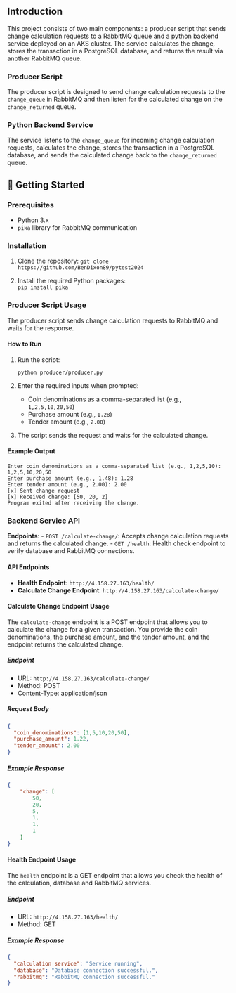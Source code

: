 
## Introduction

This project consists of two main components: a producer script that sends change calculation requests to a RabbitMQ queue and a python backend service deployed on an AKS cluster. The service calculates the change, stores the transaction in a PostgreSQL database, and returns the result via another RabbitMQ queue.

### Producer Script
The producer script is designed to send change calculation requests to the `change_queue` in RabbitMQ and then listen for the calculated change on the `change_returned` queue.

### Python Backend Service

The service listens to the `change_queue` for incoming change calculation requests, calculates the change, stores the transaction in a PostgreSQL database, and sends the calculated change back to the `change_returned` queue.

## 🚀 Getting Started

### Prerequisites

-   Python 3.x
-   `pika` library for RabbitMQ communication


### Installation

1.  Clone the repository:
       `git clone https://github.com/BenDixon89/pytest2024` 
    
2.  Install the required Python packages:    
    `pip install pika` 
    

### Producer Script Usage
The producer script sends change calculation requests to RabbitMQ and waits for the response.

#### How to Run

1.  Run the script:
    

    `python producer/producer.py` 
    
2.  Enter the required inputs when prompted:
    
    -   Coin denominations as a comma-separated list (e.g., `1,2,5,10,20,50`)
    -   Purchase amount (e.g., `1.28`)
    -   Tender amount (e.g., `2.00`)
3.  The script sends the request and waits for the calculated change.
    

#### Example Output
```
Enter coin denominations as a comma-separated list (e.g., 1,2,5,10): 1,2,5,10,20,50
Enter purchase amount (e.g., 1.48): 1.28
Enter tender amount (e.g., 2.00): 2.00
[x] Sent change request
[x] Received change: [50, 20, 2]
Program exited after receiving the change.
```

### Backend Service API

  **Endpoints**:
    -   `POST /calculate-change/`: Accepts change calculation requests and returns the calculated change.
    -   `GET /health`: Health check endpoint to verify database and RabbitMQ connections.

#### API Endpoints
-   **Health Endpoint**: `http://4.158.27.163/health/`
-   **Calculate Change Endpoint**: `http://4.158.27.163/calculate-change/`

#### Calculate Change Endpoint Usage

The `calculate-change` endpoint is a POST endpoint that allows you to calculate the change for a given transaction. You provide the coin denominations, the purchase amount, and the tender amount, and the endpoint returns the calculated change.

##### Endpoint
- URL: `http://4.158.27.163/calculate-change/`
- Method: POST
- Content-Type: application/json

##### Request Body
```json
{
  "coin_denominations": [1,5,10,20,50],
  "purchase_amount": 1.22,
  "tender_amount": 2.00
}
```
##### Example Response
```json
{
    "change": [
        50,
        20,
        5,
        1,
        1,
        1
    ]
}
```

#### Health Endpoint Usage

The `health` endpoint is a GET endpoint that allows you check the health of the calculation, database and RabbitMQ services. 

##### Endpoint
- URL: `http://4.158.27.163/health/`
- Method: GET

##### Example Response
```json
{
  "calculation service": "Service running",
  "database": "Database connection successful.",
  "rabbitmq": "RabbitMQ connection successful."
}
```